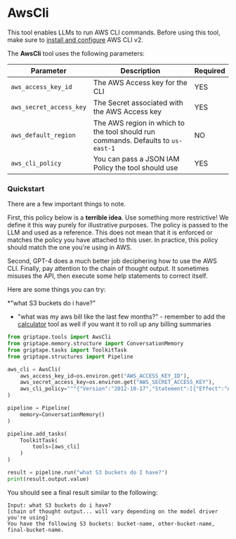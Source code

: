 # AwsCli

This tool enables LLMs to run AWS CLI commands. Before using this tool, make sure to [install and configure](https://docs.aws.amazon.com/cli/latest/userguide/getting-started-install.html) AWS CLI v2.

The **AwsCli** tool uses the following parameters: 

| Parameter      | Description                          | Required |
| ----------- | ------------------------------------ |----------|
| `aws_access_key_id`  | The AWS Access key for the CLI  | YES |
| `aws_secret_access_key`       | The Secret associated with the AWS Access key | YES |
| `aws_default_region`    | The AWS region in which to the tool should run commands. Defaults to `us-east-1` | NO |
| `aws_cli_policy` | You can pass a JSON IAM Policy the tool should use | YES |

### Quickstart

There are a few important things to note. 

First, this policy below is a **terrible idea**. Use something more restrictive! We define it this way purely for illustrative purposes. The policy is passed to the LLM and used as a reference. This does not mean that it is enforced or matches the policy you have attached to this user. In practice, this policy should match the one you're using in AWS. 

Second, GPT-4 does a much better job deciphering how to use the AWS CLI. Finally, pay attention to the chain of thought output. It sometimes misuses the API, then execute some help statements to correct itself.

Here are some things you can try:

  *"what S3 buckets do i have?"
  * "what was my aws bill like the last few months?" - remember to add the [calculator](calculator.md) tool as well if you want it to roll up any billing summaries

```python
from griptape.tools import AwsCli
from griptape.memory.structure import ConversationMemory
from griptape.tasks import ToolkitTask
from griptape.structures import Pipeline

aws_cli = AwsCli(
    aws_access_key_id=os.environ.get("AWS_ACCESS_KEY_ID"),
    aws_secret_access_key=os.environ.get("AWS_SECRET_ACCESS_KEY"),
    aws_cli_policy="""{"Version":"2012-10-17","Statement":[{"Effect":"Allow","Action":"*","Resource":"*"}]}"""
)

pipeline = Pipeline(
    memory=ConversationMemory()
)

pipeline.add_tasks(
    ToolkitTask(
        tools=[aws_cli]
    )
)

result = pipeline.run("what S3 buckets do I have?")
print(result.output.value)

```

You should see a final result similar to the following: 

```
Input: what S3 buckets do i have?   
[chain of thought output... will vary depending on the model driver you're using]
You have the following S3 buckets: bucket-name, other-bucket-name, final-bucket-name.
```
